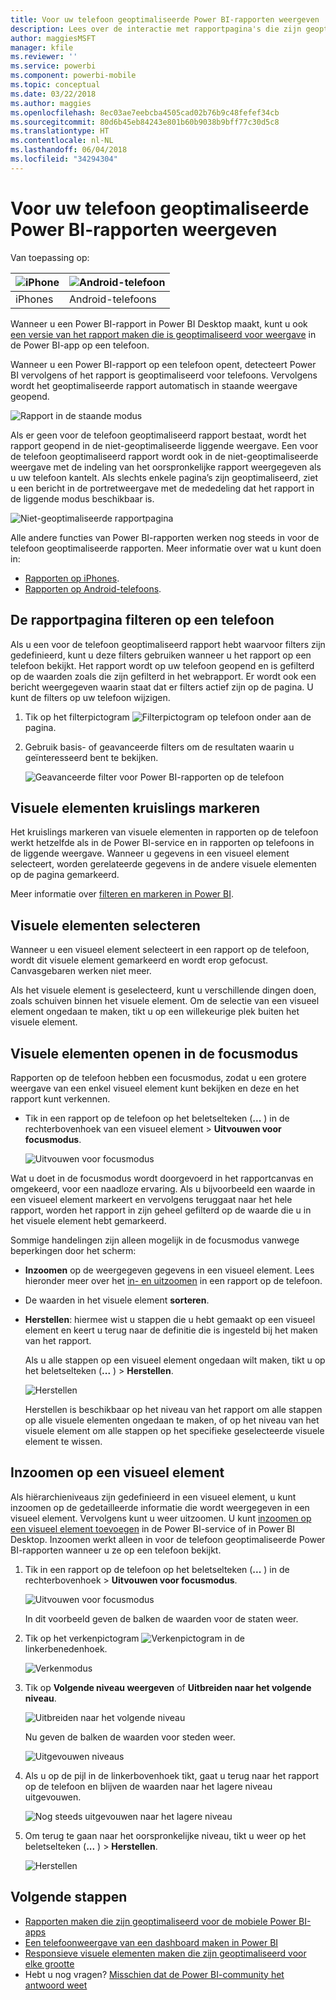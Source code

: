 ```yaml
---
title: Voor uw telefoon geoptimaliseerde Power BI-rapporten weergeven
description: Lees over de interactie met rapportpagina's die zijn geoptimaliseerd voor weergave in de Power BI-apps voor uw telefoon.
author: maggiesMSFT
manager: kfile
ms.reviewer: ''
ms.service: powerbi
ms.component: powerbi-mobile
ms.topic: conceptual
ms.date: 03/22/2018
ms.author: maggies
ms.openlocfilehash: 8ec03ae7eebcba4505cad02b76b9c48fefef34cb
ms.sourcegitcommit: 80d6b45eb84243e801b60b9038b9bff77c30d5c8
ms.translationtype: HT
ms.contentlocale: nl-NL
ms.lasthandoff: 06/04/2018
ms.locfileid: "34294304"
---
```

# <a name="view-power-bi-reports-optimized-for-your-phone"></a>Voor uw telefoon geoptimaliseerde Power BI-rapporten weergeven

Van toepassing op:

| ![iPhone](media/mobile-apps-view-phone-report/ios-logo-40-px.png) | ![Android-telefoon](media/mobile-apps-view-phone-report/android-logo-40-px.png) |
|:--- |:--- |
| iPhones |Android-telefoons |

Wanneer u een Power BI-rapport in Power BI Desktop maakt, kunt u ook [een versie van het rapport maken die is geoptimaliseerd voor weergave](desktop-create-phone-report.md) in de Power BI-app op een telefoon.

Wanneer u een Power BI-rapport op een telefoon opent, detecteert Power BI vervolgens of het rapport is geoptimaliseerd voor telefoons. Vervolgens wordt het geoptimaliseerde rapport automatisch in staande weergave geopend.

![Rapport in de staande modus](media/mobile-apps-view-phone-report/07-power-bi-phone-report-portrait.png)

Als er geen voor de telefoon geoptimaliseerd rapport bestaat, wordt het rapport geopend in de niet-geoptimaliseerde liggende weergave. Een voor de telefoon geoptimaliseerd rapport wordt ook in de niet-geoptimaliseerde weergave met de indeling van het oorspronkelijke rapport weergegeven als u uw telefoon kantelt. Als slechts enkele pagina’s zijn geoptimaliseerd, ziet u een bericht in de portretweergave met de mededeling dat het rapport in de liggende modus beschikbaar is.

![Niet-geoptimaliseerde rapportpagina](media/mobile-apps-view-phone-report/06-power-bi-phone-report-page-not-optimized.png)

Alle andere functies van Power BI-rapporten werken nog steeds in voor de telefoon geoptimaliseerde rapporten. Meer informatie over wat u kunt doen in:

* [Rapporten op iPhones](mobile-reports-in-the-mobile-apps.md). 
* [Rapporten op Android-telefoons](mobile-reports-in-the-mobile-apps.md).

## <a name="filter-the-report-page-on-a-phone"></a>De rapportpagina filteren op een telefoon
Als u een voor de telefoon geoptimaliseerd rapport hebt waarvoor filters zijn gedefinieerd, kunt u deze filters gebruiken wanneer u het rapport op een telefoon bekijkt. Het rapport wordt op uw telefoon geopend en is gefilterd op de waarden zoals die zijn gefilterd in het webrapport. Er wordt ook een bericht weergegeven waarin staat dat er filters actief zijn op de pagina. U kunt de filters op uw telefoon wijzigen.

1. Tik op het filterpictogram ![Filterpictogram op telefoon](media/mobile-apps-view-phone-report/power-bi-phone-filter-icon.png) onder aan de pagina. 
2. Gebruik basis- of geavanceerde filters om de resultaten waarin u geïnteresseerd bent te bekijken.
   
    ![Geavanceerde filter voor Power BI-rapporten op de telefoon](media/mobile-apps-view-phone-report/power-bi-iphone-advanced-filter-toronto.gif)

## <a name="cross-highlight-visuals"></a>Visuele elementen kruislings markeren
Het kruislings markeren van visuele elementen in rapporten op de telefoon werkt hetzelfde als in de Power BI-service en in rapporten op telefoons in de liggende weergave. Wanneer u gegevens in een visueel element selecteert, worden gerelateerde gegevens in de andere visuele elementen op de pagina gemarkeerd.

Meer informatie over [filteren en markeren in Power BI](power-bi-reports-filters-and-highlighting.md).

## <a name="select-visuals"></a>Visuele elementen selecteren
Wanneer u een visueel element selecteert in een rapport op de telefoon, wordt dit visuele element gemarkeerd en wordt erop gefocust. Canvasgebaren werken niet meer.

Als het visuele element is geselecteerd, kunt u verschillende dingen doen, zoals schuiven binnen het visuele element. Om de selectie van een visueel element ongedaan te maken, tikt u op een willekeurige plek buiten het visuele element.

## <a name="open-visuals-in-focus-mode"></a>Visuele elementen openen in de focusmodus
Rapporten op de telefoon hebben een focusmodus, zodat u een grotere weergave van een enkel visueel element kunt bekijken en deze en het rapport kunt verkennen.

* Tik in een rapport op de telefoon op het beletselteken (**...** ) in de rechterbovenhoek van een visueel element > **Uitvouwen voor focusmodus**.
  
    ![Uitvouwen voor focusmodus](media/mobile-apps-view-phone-report/power-bi-phone-report-focus-mode.png)

Wat u doet in de focusmodus wordt doorgevoerd in het rapportcanvas en omgekeerd, voor een naadloze ervaring. Als u bijvoorbeeld een waarde in een visueel element markeert en vervolgens teruggaat naar het hele rapport, worden het rapport in zijn geheel gefilterd op de waarde die u in het visuele element hebt gemarkeerd.

Sommige handelingen zijn alleen mogelijk in de focusmodus vanwege beperkingen door het scherm:

* **Inzoomen** op de weergegeven gegevens in een visueel element. Lees hieronder meer over het [in- en uitzoomen](mobile-apps-view-phone-report.md#drill-down-in-a-visual) in een rapport op de telefoon.
* De waarden in het visuele element **sorteren**.
* **Herstellen**: hiermee wist u stappen die u hebt gemaakt op een visueel element en keert u terug naar de definitie die is ingesteld bij het maken van het rapport.
  
    Als u alle stappen op een visueel element ongedaan wilt maken, tikt u op het beletselteken (**...** ) > **Herstellen**.
  
    ![Herstellen](media/mobile-apps-view-phone-report/power-bi-phone-report-revert-levels.png)
  
    Herstellen is beschikbaar op het niveau van het rapport om alle stappen op alle visuele elementen ongedaan te maken, of op het niveau van het visuele element om alle stappen op het specifieke geselecteerde visuele element te wissen.   

## <a name="drill-down-in-a-visual"></a>Inzoomen op een visueel element
Als hiërarchieniveaus zijn gedefinieerd in een visueel element, u kunt inzoomen op de gedetailleerde informatie die wordt weergegeven in een visueel element. Vervolgens kunt u weer uitzoomen. U kunt [inzoomen op een visueel element toevoegen](power-bi-visualization-drill-down.md) in de Power BI-service of in Power BI Desktop. Inzoomen werkt alleen in voor de telefoon geoptimaliseerde Power BI-rapporten wanneer u ze op een telefoon bekijkt. 

1. Tik in een rapport op de telefoon op het beletselteken (**...** ) in de rechterbovenhoek > **Uitvouwen voor focusmodus**.
   
    ![Uitvouwen voor focusmodus](media/mobile-apps-view-phone-report/power-bi-phone-report-focus-mode.png)
   
    In dit voorbeeld geven de balken de waarden voor de staten weer.
2. Tik op het verkenpictogram ![Verkenpictogram](media/mobile-apps-view-phone-report/power-bi-phone-report-explore-icon.png) in de linkerbenedenhoek.
   
    ![Verkenmodus](media/mobile-apps-view-phone-report/power-bi-phone-report-explore-mode.png)
3. Tik op **Volgende niveau weergeven** of **Uitbreiden naar het volgende niveau**.
   
    ![Uitbreiden naar het volgende niveau](media/mobile-apps-view-phone-report/power-bi-phone-report-expand-levels.png)
   
    Nu geven de balken de waarden voor steden weer.
   
    ![Uitgevouwen niveaus](media/mobile-apps-view-phone-report/power-bi-phone-report-expanded-levels.png)
4. Als u op de pijl in de linkerbovenhoek tikt, gaat u terug naar het rapport op de telefoon en blijven de waarden naar het lagere niveau uitgevouwen.
   
    ![Nog steeds uitgevouwen naar het lagere niveau](media/mobile-apps-view-phone-report/power-bi-back-to-phone-report-expanded-levels.png)
5. Om terug te gaan naar het oorspronkelijke niveau, tikt u weer op het beletselteken (**...** ) > **Herstellen**.
   
    ![Herstellen](media/mobile-apps-view-phone-report/power-bi-phone-report-revert-levels.png)

## <a name="next-steps"></a>Volgende stappen
* [Rapporten maken die zijn geoptimaliseerd voor de mobiele Power BI-apps](desktop-create-phone-report.md)
* [Een telefoonweergave van een dashboard maken in Power BI](service-create-dashboard-mobile-phone-view.md)
* [Responsieve visuele elementen maken die zijn geoptimaliseerd voor elke grootte](desktop-create-responsive-visuals.md)
* Hebt u nog vragen? [Misschien dat de Power BI-community het antwoord weet](http://community.powerbi.com/)

